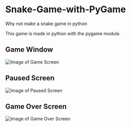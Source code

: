 # Snake-Game-with-PyGame

Why not make a snake game in python

This game is made in python with the pygame module.

## Game Window
![Image of Game Screen](https://h-v-k-1999.github.com/images/gameWindow.png)

## Paused Screen
![Image of Paused Screen](https://h-v-k-1999.github.com/images/pausedWindow.png)

## Game Over Screen
![Image of Game Over Screen](https://h-v-k-1999.github.com/images/gameOver.png)
